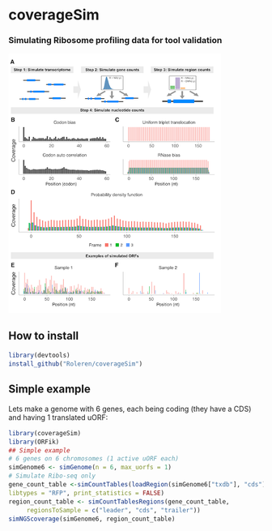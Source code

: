 # coverageSim
### Simulating Ribosome profiling data for tool validation
![](inst/images/coverageSim_overview.png)


## How to install
```r
library(devtools)
install_github("Roleren/coverageSim")
```

## Simple example

Lets make a genome with 6 genes, each being coding (they have a CDS) and
having 1 translated uORF:

```r
library(coverageSim)
library(ORFik)
## Simple example
# 6 genes on 6 chromosomes (1 active uORF each)
simGenome6 <- simGenome(n = 6, max_uorfs = 1)
# Simulate Ribo-seq only
gene_count_table <-simCountTables(loadRegion(simGenome6["txdb"], "cds"),
libtypes = "RFP", print_statistics = FALSE)
region_count_table <- simCountTablesRegions(gene_count_table,
     regionsToSample = c("leader", "cds", "trailer"))
simNGScoverage(simGenome6, region_count_table)
```
